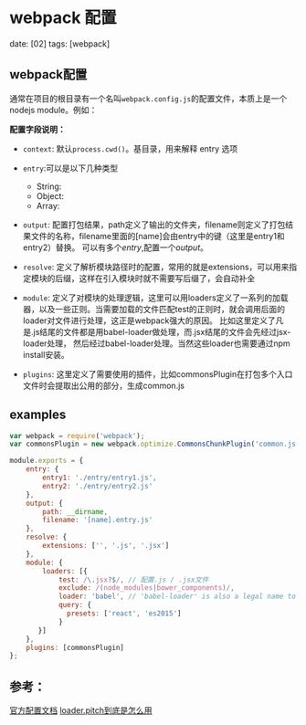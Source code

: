# webpack 配置
date: [02]
tags: [webpack]


## webpack配置
通常在项目的根目录有一个名叫`webpack.config.js`的配置文件，本质上是一个nodejs module。例如：



**配置字段说明：**
- `context`: 默认`process.cwd()`。基目录，用来解释 entry 选项
- `entry`:可以是以下几种类型
  * String:
  * Object:
  * Array:
- `output`: 配置打包结果，path定义了输出的文件夹，filename则定义了打包结果文件的名称，filename里面的[name]会由entry中的键（这里是entry1和entry2）替换。
可以有多个*entry*,配置一个*output*。

- `resolve`: 定义了解析模块路径时的配置，常用的就是extensions，可以用来指定模块的后缀，这样在引入模块时就不需要写后缀了，会自动补全
- `module`: 定义了对模块的处理逻辑，这里可以用loaders定义了一系列的加载器，以及一些正则。当需要加载的文件匹配test的正则时，就会调用后面的loader对文件进行处理，这正是webpack强大的原因。
比如这里定义了凡是.js结尾的文件都是用babel-loader做处理，而.jsx结尾的文件会先经过jsx-loader处理，
然后经过babel-loader处理。当然这些loader也需要通过npm install安装。
- `plugins`: 这里定义了需要使用的插件，比如commonsPlugin在打包多个入口文件时会提取出公用的部分，生成common.js


## examples

```js
var webpack = require('webpack');
var commonsPlugin = new webpack.optimize.CommonsChunkPlugin('common.js');// 抽取共用模块

module.exports = {
    entry: {
        entry1: './entry/entry1.js',
        entry2: './entry/entry2.js'
    },
    output: {
        path: __dirname,
        filename: '[name].entry.js'
    },
    resolve: {
        extensions: ['', '.js', '.jsx']
    },
    module: {
        loaders: [{
            test: /\.jsx?$/, // 配置.js / .jsx文件
            exclude: /(node_modules|bower_components)/,
            loader: 'babel', // 'babel-loader' is also a legal name to reference
            query: {
              presets: ['react', 'es2015']
            }
       }]
    },
    plugins: [commonsPlugin]
};
```

## 参考：
[官方配置文档][1]
[loader.pitch到底是怎么用][2]



[1]:http://webpack.github.io/docs/configuration.html "官方配置文档"
[2]:https://github.com/webpack/webpack/issues/360 "Documentation for pitch vs normal loader isn't very clear"
